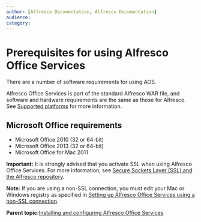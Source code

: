 ```yaml
---
author: [Alfresco Documentation, Alfresco Documentation]
audience: 
category: 
---
```


# Prerequisites for using Alfresco Office Services

There are a number of software requirements for using AOS.

Alfresco Office Services is part of the standard Alfresco WAR file, and software and hardware requirements are the same as those for Alfresco. See [Supported platforms](http://www.alfresco.com/services/subscription/supported-platforms) for more information.

## Microsoft Office requirements

-   Microsoft Office 2010 \(32 or 64-bit\)
-   Microsoft Office 2013 \(32 or 64-bit\)
-   Microsoft Office for Mac 2011

**Important:** It is strongly advised that you activate SSL when using Alfresco Office Services. For more information, see [Secure Sockets Layer \(SSL\) and the Alfresco repository](configure-ssl-intro.md).

**Note:** If you are using a non-SSL connection, you must edit your Mac or Windows registry as specified in [Setting up Alfresco Office Services using a non-SSL connection](../tasks/aos-config-nonSSL.md).

**Parent topic:**[Installing and configuring Alfresco Office Services](../concepts/aos-intro.md)

